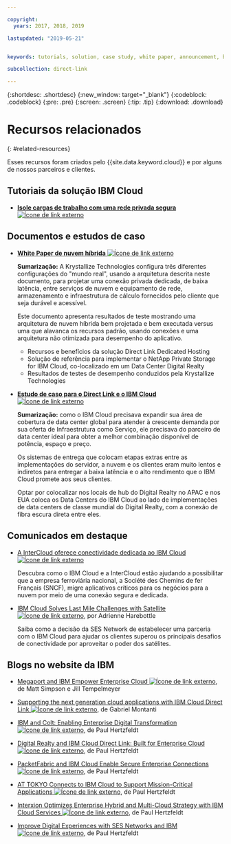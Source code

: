 ```yaml
---

copyright:
  years: 2017, 2018, 2019

lastupdated: "2019-05-21"


keywords: tutorials, solution, case study, white paper, announcement, blog, 

subcollection: direct-link

---
```


{:shortdesc: .shortdesc}
{:new_window: target="_blank"}
{:codeblock: .codeblock}
{:pre: .pre}
{:screen: .screen}
{:tip: .tip}
{:download: .download}

# Recursos relacionados
{: #related-resources}

Esses recursos foram criados pelo {{site.data.keyword.cloud}} e por alguns de nossos parceiros e clientes.

## Tutoriais da solução IBM Cloud

* [**Isole cargas de trabalho com uma rede privada segura** ![Ícone de link externo](../../icons/launch-glyph.svg "Ícone de link externo")](https://cloud.ibm.com/docs/tutorials?topic=solution-tutorials-secure-network-enclosure#isolate-workloads-with-a-secure-private-network)

## Documentos e estudos de caso

* [**White Paper de nuvem híbrida** ![Ícone de link externo](../../icons/launch-glyph.svg "Ícone de link externo")](https://public.dhe.ibm.com/cloud/bluemix/network/direct-link/ibm-hybrid-cloud-whitepaper.pdf)

    **Sumarização:** A Krystallize Technologies configura três diferentes configurações do "mundo real", usando a arquitetura descrita neste documento, para projetar uma conexão privada dedicada, de baixa latência, entre serviços de nuvem e equipamento de rede, armazenamento e infraestrutura de cálculo fornecidos pelo cliente que seja durável e acessível. 

    Este documento apresenta resultados de teste mostrando uma arquitetura de nuvem híbrida bem projetada e bem executada versus uma que alavanca os recursos padrão, usando conexões e uma arquitetura não otimizada para desempenho do aplicativo.

     * Recursos e benefícios da solução Direct Link Dedicated Hosting 
     * Solução de referência para implementar o NetApp Private Storage for IBM Cloud, co-localizado em um Data Center Digital Realty 
     * Resultados de testes de desempenho conduzidos pela Krystallize Technologies


* [**Estudo de caso para o Direct Link e o IBM Cloud** ![Ícone de link externo](../../icons/launch-glyph.svg "Ícone de link externo")](https://public.dhe.ibm.com/cloud/bluemix/network/direct-link/ibm-cloud-case-study.pdf)

    **Sumarização:** como o IBM Cloud precisava expandir sua área de cobertura de data center global para atender à crescente demanda por sua oferta de Infraestrutura como Serviço, ele precisava do parceiro de data center ideal para obter a melhor combinação disponível de potência, espaço e preço.

    Os sistemas de entrega que colocam etapas extras entre as implementações do servidor, a nuvem e os clientes eram muito lentos e indiretos para entregar a baixa latência e o alto rendimento que o IBM Cloud promete aos seus clientes. 

    Optar por colocalizar nos locais de hub do Digital Realty no APAC e nos EUA coloca os Data Centers do IBM Cloud ao lado de implementações de data centers de classe mundial do Digital Realty, com a conexão de fibra escura direta entre eles.
    
## Comunicados em destaque

* [A InterCloud oferece conectividade dedicada ao IBM Cloud ![Ícone de link externo](../../icons/launch-glyph.svg "Ícone de link externo")](https://info.intercloud.com/intercloud-offers-dedicated-connectivity-to-ibm-cloud)

    Descubra como o IBM Cloud e a InterCloud estão ajudando a possibilitar que a empresa ferroviária nacional, a Société des Chemins de fer Français (SNCF), migre aplicativos críticos para os negócios para a nuvem por meio de uma conexão segura e dedicada.
    
* [IBM Cloud Solves Last Mile Challenges with Satellite ![Ícone de link externo](../../icons/launch-glyph.svg "Ícone de link externo")](https://www.satellitetoday.com/mobility/2018/10/25/ibm-cloud-solves-last-mile-challenges-with-satellite/), por Adrienne Harebottle

    Saiba como a decisão da SES Network de estabelecer uma parceria com o IBM Cloud para ajudar os clientes superou os principais desafios de conectividade por aproveitar o poder dos satélites.

## Blogs no website da IBM

* [Megaport and IBM Empower Enterprise Cloud ![Ícone de link externo](../../icons/launch-glyph.svg "Ícone de link externo")](https://www.ibm.com/cloud/blog/megaport-and-ibm-empower-enterprise-cloud), de Matt Simpson e Jill Tempelmeyer

* [Supporting the next generation cloud applications with IBM Cloud Direct Link ![Ícone de link externo](../../icons/launch-glyph.svg "Ícone de link externo")](https://www.ibm.com/blogs/cloud-computing/2018/06/26/next-generation-cloud-apps-ibm-cloud-direct-link/),
de Gabriel Montanti

* [IBM and Colt: Enabling Enterprise Digital Transformation ![Ícone de link externo](../../icons/launch-glyph.svg "Ícone de link externo")](https://www.ibm.com/cloud/blog/announcements/ibm-colt-enterprise-digital-transformation), de Paul Hertzfeldt

* [Digital Realty and IBM Cloud Direct Link: Built for Enterprise Cloud ![Ícone de link externo](../../icons/launch-glyph.svg "Ícone de link externo")](https://www.ibm.com/cloud/blog/announcements/digital-realty-ibm-cloud-direct-link-expand-network), de Paul Hertzfeldt

* [PacketFabric and IBM Cloud Enable Secure Enterprise Connections ![Ícone de link externo](../../icons/launch-glyph.svg "Ícone de link externo")](https://www.ibm.com/cloud/blog/announcements/packetfabric-ibm-enable-secure-enterprise-connections), de Paul Hertzfeldt

* [AT TOKYO Connects to IBM Cloud to Support Mission-Critical Applications ![Ícone de link externo](../../icons/launch-glyph.svg "Ícone de link externo")](https://www.ibm.com/cloud/blog/announcements/tokyo-connects-ibm-cloud-support-mission-critical-applications), de Paul Hertzfeldt

* [ Interxion Optimizes Enterprise Hybrid and Multi-Cloud Strategy with IBM Cloud Services ![Ícone de link externo](../../icons/launch-glyph.svg "Ícone de link externo")](https://www.ibm.com/cloud/blog/announcements/interxion-enterprise-ibm-cloud-services), de Paul Hertzfeldt

* [Improve Digital Experiences with SES Networks and IBM ![Ícone de link externo](../../icons/launch-glyph.svg "Ícone de link externo")](https://www.ibm.com/cloud/blog/improve-digital-experiences-with-ses-networks-and-ibm), de Paul Hertzfeldt

